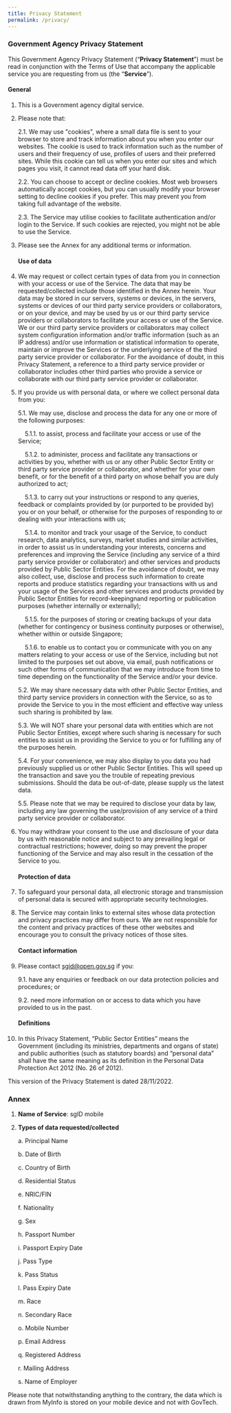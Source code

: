 ```yaml
---
title: Privacy Statement
permalink: /privacy/
---
```

### **Government Agency Privacy Statement**

This Government Agency Privacy Statement (“**Privacy Statement**”) must be read in conjunction with the Terms of Use that accompany the applicable service you are requesting from us (the “**Service**”).

#### General

1. This is a Government agency digital service.

2. Please note that:

    2.1. We may use "cookies", where a small data file is sent to your browser to store and track information about you when you enter our websites. The cookie is used to track information such as the number of users and their frequency of use, profiles of users and their preferred sites. While this cookie can tell us when you enter our sites and which pages you visit, it cannot read data off your hard disk.

    2.2. You can choose to accept or decline cookies. Most web browsers automatically accept cookies, but you can usually modify your browser setting to decline cookies if you prefer. This may prevent you from taking full advantage of the website.

    2.3. The Service may utilise cookies to facilitate authentication and/or login to the Service. If such cookies are rejected, you might not be able to use the Service.

3. Please see the Annex for any additional terms or information.

    #### Use of data

4. We may request or collect certain types of data from you in connection with your access or use of the Service. The data that may be requested/collected include those identified in the Annex herein. Your data may be stored in our servers, systems or devices, in the servers, systems or devices of our third party service providers or collaborators, or on your device, and may be used by us or our third party service providers or collaborators to facilitate your access or use of the Service. We or our third party service providers or collaborators may collect system configuration information and/or traffic information (such as an IP address) and/or use information or statistical information to operate, maintain or improve the Services or the underlying service of the third party service provider or collaborator. For the avoidance of doubt, in this Privacy Statement, a reference to a third party service provider or collaborator includes other third parties who provide a service or collaborate with our third party service provider or collaborator.

5. If you provide us with personal data, or where we collect personal data from you:

    5.1. We may use, disclose and process the data for any one or more of the following purposes:

    &nbsp;&nbsp;&nbsp;&nbsp;5.1.1. to assist, process and facilitate your access or use of the Service;

    &nbsp;&nbsp;&nbsp;&nbsp;5.1.2. to administer, process and facilitate any transactions or activities by you, whether with us or any other Public Sector Entity or third party service provider or collaborator, and whether for your own benefit, or for the benefit of a third party on whose behalf you are duly authorized to act;

    &nbsp;&nbsp;&nbsp;&nbsp;5.1.3. to carry out your instructions or respond to any queries, feedback or complaints provided by (or purported to be provided by) you or on your behalf, or otherwise for the purposes of responding to or dealing with your interactions with us;

    &nbsp;&nbsp;&nbsp;&nbsp;5.1.4. to monitor and track your usage of the Service, to conduct research, data analytics, surveys, market studies and similar activities, in order to assist us in understanding your interests, concerns and preferences and improving the Service (including any service of a third party service provider or collaborator) and other services and products provided by Public Sector Entities. For the avoidance of doubt, we may also collect, use, disclose and process such information to create reports and produce statistics regarding your transactions with us and your usage of the Services and other services and products provided by Public Sector Entities for record-keepingnand reporting or publication purposes (whether internally or externally);

     &nbsp;&nbsp;&nbsp;&nbsp;5.1.5. for the purposes of storing or creating backups of your data (whether for contingency or business continuity purposes or otherwise), whether within or outside Singapore;

    &nbsp;&nbsp;&nbsp;&nbsp;5.1.6. to enable us to contact you or communicate with you on any matters relating to your access or use of the Service, including but not limited to the purposes set out above, via email, push notifications or such other forms of communication that we may introduce from time to time depending on the functionality of the Service and/or your device.


    5.2. We may share necessary data with other Public Sector Entities, and third party service providers in connection with the Service, so as to provide the Service to you in the most efficient and effective way unless such sharing is prohibited by law.


    5.3. We will NOT share your personal data with entities which are not Public Sector Entities, except where such sharing is necessary for such entities to assist us in providing the Service to you or for fulfilling any of the purposes herein.

    5.4. For your convenience, we may also display to you data you had previously supplied us or other Public Sector Entities. This will speed up the transaction and save you the trouble of repeating previous submissions. Should the data be out-of-date, please supply us the latest data.

    5.5. Please note that we may be required to disclose your data by law, including any law governing the use/provision of any service of a third party service provider or collaborator.

6. You may withdraw your consent to the use and disclosure of your data by us with reasonable notice and subject to any prevailing legal or contractual restrictions; however, doing so may prevent the proper functioning of the Service and may also result in the cessation of the Service to you.

    #### Protection of data

7. To safeguard your personal data, all electronic storage and transmission of personal data is secured with appropriate security technologies.

8. The Service may contain links to external sites whose data protection and privacy practices may differ from ours. We are not responsible for the content and privacy practices of these other websites and encourage you to consult the privacy notices of those sites.

    #### Contact information

9. Please contact sgid@open.gov.sg if you:

    9.1. have any enquiries or feedback on our data protection policies and procedures; or
		
    9.2. need more information on or access to data which you have provided to us in the past.

    #### Definitions
10. In this Privacy Statement, “Public Sector Entities” means the Government (including its ministries, departments and organs of state) and public authorities (such as statutory boards) and “personal data” shall have the same meaning as its definition in the Personal Data Protection Act 2012 (No. 26 of 2012).

This version of the Privacy Statement is dated 28/11/2022.

### Annex
1. **Name of Service**: sgID mobile
2. **Types of data requested/collected**

    a. Principal Name
		
    b. Date of Birth
		
    c. Country of Birth
		    
    d. Residential Status
		
    e. NRIC/FIN

    f. Nationality

    g. Sex

    h. Passport Number

    i. Passport Expiry Date

    j. Pass Type

    k. Pass Status

    l. Pass Expiry Date

    m. Race

    n. Secondary Race

    o. Mobile Number

    p. Email Address

    q. Registered Address

    r. Mailing Address

    s. Name of Employer

Please note that notwithstanding anything to the contrary, the data which is drawn from MyInfo is stored on your mobile device and not with GovTech.